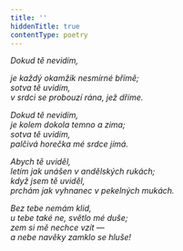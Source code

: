 ```yaml
---
title: ''
hiddenTitle: true
contentType: poetry
---
```


<section>

_Dokud tě nevidím,_

_je každý okamžik nesmírné břímě;  
sotva tě uvidím,  
v srdci se probouzí rána, jež dříme._

</section>

<section>

_Dokud tě nevidím,  
je kolem dokola temno a zima;  
sotva tě uvidím,  
palčivá horečka mé srdce jímá._

</section>

<section>

_Abych tě uviděl,  
letím jak unášen v andělských rukách;  
když jsem tě uviděl,  
prchám jak vyhnanec v pekelných mukách._

</section>

<section>

_Bez tebe nemám klid,  
u tebe také ne, světlo mé duše;  
zem si mě nechce vzít —  
a nebe navěky zamklo se hluše!_

</section>

